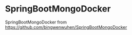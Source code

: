 # SpringBootMongoDocker
SpringBootMongoDocker
from https://github.com/bingwenwuhen/SpringBootMongoDocker
